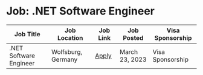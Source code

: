 # Job: .NET Software Engineer

| Job Title | Job Location | Job Link | Job Posted | Visa Sponsorship |
| --- | --- | --- | --- | --- |
| .NET Software Engineer | Wolfsburg, Germany | [Apply](https://conectum.catsone.com/careers/8321-General/jobs/9410888-NET-Software-Engineer) | March 23, 2023 | Visa Sponsorship |
